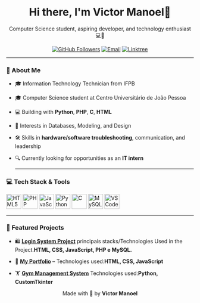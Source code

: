 
<h1 align="center">Hi there, I'm Victor Manoel👋</h1>


<p align="center">
  Computer Science student, aspiring developer, and technology enthusiast 💻🚀
</p>

<p align="center">
  <a href="https://github.com/VictorManoel16"><img src="https://img.shields.io/github/followers/VictorManoel16?style=social" alt="GitHub Followers"></a>
  <a href="mailto:dev.victormanoel@gmail.com"><img src="https://img.shields.io/badge/email-contact-red?style=flat&logo=gmail" alt="Email"></a>
  <a href="https://linktr.ee/dev.victormanoel"><img src="https://img.shields.io/badge/Portfolio-Linktree-brightgreen?style=flat&logo=linktree" alt="Linktree"></a>
</p>

---
### 🧠 About Me
- 🎓 Information Technology Technician from IFPB
- 🎓 Computer Science student at Centro Universitário de João Pessoa  
- 💻 Building with **Python**, **PHP**, **C**, **HTML**
- 🧩 Interests in Databases, Modeling, and Design
- 🛠️ Skills in **hardware/software troubleshooting**, communication, and leadership  
- 🔍 Currently looking for opportunities as an **IT intern**


  ---
### 💻 Tech Stack & Tools
<p>
  <img src="https://cdn.jsdelivr.net/gh/devicons/devicon/icons/html5/html5-original.svg" height="40" alt="HTML5">
  <img src="https://cdn.jsdelivr.net/gh/devicons/devicon/icons/php/php-original.svg" height="40" alt="PHP">
  <img src="https://cdn.jsdelivr.net/gh/devicons/devicon/icons/javascript/javascript-original.svg" height="40" alt="JavaScript">
  <img src="https://cdn.jsdelivr.net/gh/devicons/devicon/icons/python/python-original.svg" height="40" alt="Python">
  <img src="https://cdn.jsdelivr.net/gh/devicons/devicon/icons/c/c-original.svg" height="40" alt="C">
  <img src="https://cdn.jsdelivr.net/gh/devicons/devicon/icons/mysql/mysql-original.svg" height="40" alt="MySQL">
 <img src="https://cdn.jsdelivr.net/gh/devicons/devicon/icons/vscode/vscode-original.svg" height="40" alt="VSCode">
</p>

   ---

### 🚀 Featured Projects

- 🛍️ **[Login System Project](https://github.com/VictorManoel16/Projeto_Login.git)**
principais stacks/Technologies Used in the Project.**HTML, CSS, JavaScript, PHP e MySQL.**

- 💼 **[My Portfolio](https://github.com/VictorManoel16/Meu_portfolio.git)** –
  Technologies used:**HTML, CSS, JavaScript**
  
- 🏋️ **[Gym Management System](https://github.com/VictorManoel16/Sistema-de-Academia.git)**
    Technologies used:**Python, CustomTkinter**


<p align="center">
  Made with 💙 by <strong>Victor Manoel</strong>
</p>
  
    

